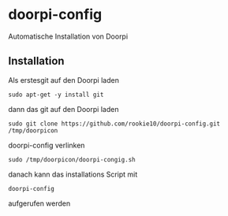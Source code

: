 # doorpi-config
Automatische Installation von Doorpi

## Installation
Als erstesgit auf den Doorpi laden 
```
sudo apt-get -y install git
```
dann das git auf den Doorpi laden 
```
sudo git clone https://github.com/rookie10/doorpi-config.git /tmp/doorpicon
```
doorpi-config verlinken
```
sudo /tmp/doorpicon/doorpi-congig.sh
```
danach kann das installations Script mit 
```
doorpi-config
```
aufgerufen werden

